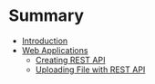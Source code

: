 # Summary

* [Introduction](README.md)
* [Web Applications](chapter1.md)
  * [Creating REST API](chapter1/rest-api.md)
  * [Uploading File with REST API](chapter1/uploading-file-with-rest-api.md)

